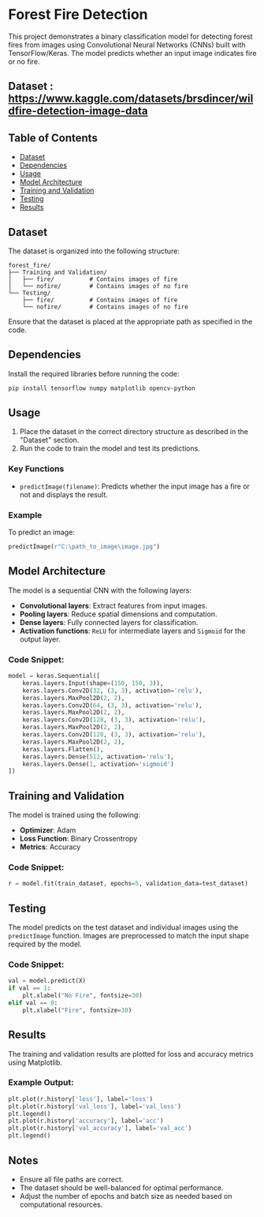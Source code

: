 # Forest Fire Detection

This project demonstrates a binary classification model for detecting forest fires from images using Convolutional Neural Networks (CNNs) built with TensorFlow/Keras. The model predicts whether an input image indicates fire or no fire.
## Dataset : https://www.kaggle.com/datasets/brsdincer/wildfire-detection-image-data
## Table of Contents
- [Dataset](#dataset)
- [Dependencies](#dependencies)
- [Usage](#usage)
- [Model Architecture](#model-architecture)
- [Training and Validation](#training-and-validation)
- [Testing](#testing)
- [Results](#results)

## Dataset
The dataset is organized into the following structure:
```
forest_fire/
├── Training and Validation/
│   ├── fire/          # Contains images of fire
│   └── nofire/        # Contains images of no fire
└── Testing/
    ├── fire/          # Contains images of fire
    └── nofire/        # Contains images of no fire
```
Ensure that the dataset is placed at the appropriate path as specified in the code.

## Dependencies
Install the required libraries before running the code:
```bash
pip install tensorflow numpy matplotlib opencv-python
```

## Usage
1. Place the dataset in the correct directory structure as described in the "Dataset" section.
2. Run the code to train the model and test its predictions.

### Key Functions
- `predictImage(filename)`: Predicts whether the input image has a fire or not and displays the result.

### Example
To predict an image:
```python
predictImage(r"C:\path_to_image\image.jpg")
```

## Model Architecture
The model is a sequential CNN with the following layers:
- **Convolutional layers**: Extract features from input images.
- **Pooling layers**: Reduce spatial dimensions and computation.
- **Dense layers**: Fully connected layers for classification.
- **Activation functions**: `ReLU` for intermediate layers and `Sigmoid` for the output layer.

### Code Snippet:
```python
model = keras.Sequential([
    keras.layers.Input(shape=(150, 150, 3)),
    keras.layers.Conv2D(32, (3, 3), activation='relu'),
    keras.layers.MaxPool2D(2, 2),
    keras.layers.Conv2D(64, (3, 3), activation='relu'),
    keras.layers.MaxPool2D(2, 2),
    keras.layers.Conv2D(128, (3, 3), activation='relu'),
    keras.layers.MaxPool2D(2, 2),
    keras.layers.Conv2D(128, (3, 3), activation='relu'),
    keras.layers.MaxPool2D(2, 2),
    keras.layers.Flatten(),
    keras.layers.Dense(512, activation='relu'),
    keras.layers.Dense(1, activation='sigmoid')
])
```

## Training and Validation
The model is trained using the following:
- **Optimizer**: Adam
- **Loss Function**: Binary Crossentropy
- **Metrics**: Accuracy

### Code Snippet:
```python
r = model.fit(train_dataset, epochs=5, validation_data=test_dataset)
```

## Testing
The model predicts on the test dataset and individual images using the `predictImage` function. Images are preprocessed to match the input shape required by the model.

### Code Snippet:
```python
val = model.predict(X)
if val == 1:
    plt.xlabel("No Fire", fontsize=30)
elif val == 0:
    plt.xlabel("Fire", fontsize=30)
```

## Results
The training and validation results are plotted for loss and accuracy metrics using Matplotlib.

### Example Output:
```python
plt.plot(r.history['loss'], label='loss')
plt.plot(r.history['val_loss'], label='val_loss')
plt.legend()
plt.plot(r.history['accuracy'], label='acc')
plt.plot(r.history['val_accuracy'], label='val_acc')
plt.legend()
```

## Notes
- Ensure all file paths are correct.
- The dataset should be well-balanced for optimal performance.
- Adjust the number of epochs and batch size as needed based on computational resources.

